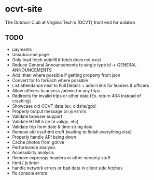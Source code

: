 # ocvt-site

The Outdoor Club at Virginia Tech's (OCVT) front end for dolabra


## TODO

* payments
* Unsubscribe page
* Only load fetch polyfill if fetch does not exist
* Reduce General Announcements to single type id -> GENERAL ANNOUNCEMENTS
* Add .then where possible if getting property from json
* Convert for to forEach where possible
* List attendance next to Full Details + admin link for leaders & officers
* Allow officers to access /admin for any trips
* Redirects for invalid trips or other data (Ex. return 404 instead of crashing)
* Showcase old OCVT data (ex. oldsite/gpx)
* Properly output message on js errors
* Validate browser support
* Validate HTML5 (ie td valign, etc)
* Validate trip form date & time string data
* Remove old css/html cruft (waiting to finish everything else)
* Properly handle API being down
* Cache photos from gdrive
* Performance analysis
* Accessibilty analysis
* Remove expressjs headers or other security stuff
* html / js linter
* handle network errors or bad data in client side fetches
* fix console errors
